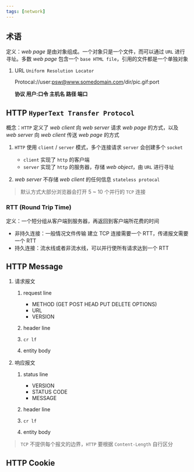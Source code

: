 ```yaml
---
tags: [network]
---
```


## 术语

定义：_web page_ 是由对象组成。一个对象只是一个文件，而可以通过 `URL` 进行寻址。多数 _web page_ 包含一个 `base HTML file`，引用的文件都是一个单独对象

1. URL `Uniform Resolution Locator`

    Protocal://user:psw@www.somedomain.com/dir/pic.gif:port

    **协议 用户:口令 主机名 路径 端口**

## HTTP `HyperText Transfer Protocol`

概念：`HTTP` 定义了 _web client_ 向 _web server_ 请求 _web page_ 的方式，以及 _web server_ 向 _web client_ 传送 _web page_ 的方式

1. `HTTP` 使用 `client` / `server` 模式，多个连接请求 `server` 会创建多个 `socket`

    - `client` 实现了 `http` 的客户端
    - `server` 实现了 `http` 的服务器，存储 _web object_，由 `URL` 进行寻址

2. _web server_ 不存储 _web client_ 的任何信息 `stateless protocal`

> 默认方式大部分浏览器会打开 5 ~ 10 个并行的 `TCP` 连接


### RTT (Round Trip Time)

定义：一个短分组从客户端到服务器，再返回到客户端所花费的时间

- 非持久连接：一般情况文件传输 建立 TCP 连接需要一个 RTT，传递报文需要一个 RTT
- 持久连接：流水线或者非流水线，可以并行使所有请求达到一个 RTT

## HTTP Message

1. 请求报文
    1. request line

        - METHOD (GET POST HEAD PUT DELETE OPTIONS)
        - URL 
        - VERSION

    2. header line
    3. `cr lf`
    4. entity body

2. 响应报文
    1. status line

        - VERSION
        - STATUS CODE
        - MESSAGE

    2. header line
    3. `cr lf`
    4. entity body

> `TCP` 不提供每个报文的边界，`HTTP` 要根据 `Content-Length` 自行区分
    
## HTTP Cookie

